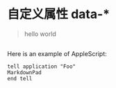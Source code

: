# 自定义属性 data-*

>hello world

##
Here is an example of AppleScript:

    tell application "Foo"
    MarkdownPad
    end tell